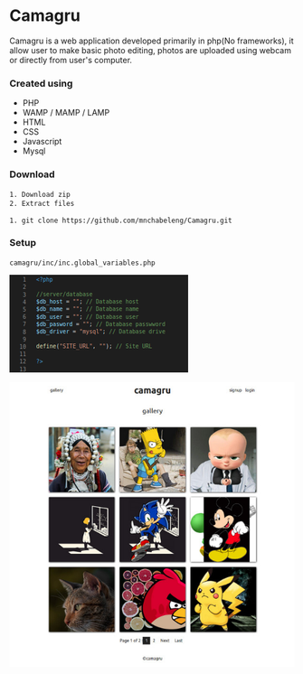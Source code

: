 # Camagru

Camagru is a web application developed primarily in php(No frameworks), it allow  user to make basic photo editing, photos are uploaded using webcam or  directly from user's computer.

### Created using
- PHP
- WAMP / MAMP / LAMP
- HTML
- CSS
- Javascript
- Mysql

### Download

```
1. Download zip
2. Extract files
```

```
1. git clone https://github.com/mnchabeleng/Camagru.git
```

### Setup

```
camagru/inc/inc.global_variables.php
```

![Camagru Setup](https://raw.githubusercontent.com/mnchabeleng/Camagru/master/screenshots/camagru_settings.png)

![Camagru](https://raw.githubusercontent.com/mnchabeleng/Camagru/master/screenshots/camagru.jpg)